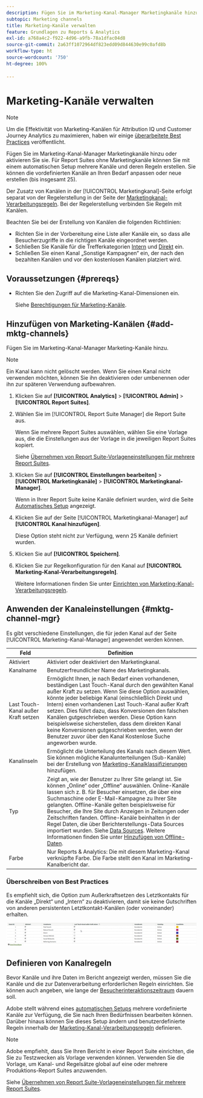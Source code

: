 ```yaml
---
description: Fügen Sie im Marketing-Kanal-Manager Marketingkanäle hinzu oder aktivieren Sie sie. Für Report Suites ohne Marketingkanäle können Sie mit einem automatischen Setup mehrere Kanäle und deren Regeln erstellen. Sie können die vordefinierten Kanäle an Ihren Bedarf anpassen oder neue erstellen (bis insgesamt 25).
subtopic: Marketing channels
title: Marketing-Kanäle verwalten
feature: Grundlagen zu Reports & Analytics
exl-id: a768a4c2-f922-4d96-a9fb-78a1dfac04d8
source-git-commit: 2a63ff1072964df823edd09d844630e99c0afd8b
workflow-type: ht
source-wordcount: '750'
ht-degree: 100%

---
```


# Marketing-Kanäle verwalten

>[!NOTE]
>
>Um die Effektivität von Marketing-Kanälen für Attribution IQ und Customer Journey Analytics zu maximieren, haben wir einige [überarbeitete Best Practices](/help/components/c-marketing-channels/mchannel-best-practices.md) veröffentlicht.

Fügen Sie im Marketing-Kanal-Manager Marketingkanäle hinzu oder aktivieren Sie sie. Für Report Suites ohne Marketingkanäle können Sie mit einem automatischen Setup mehrere Kanäle und deren Regeln erstellen. Sie können die vordefinierten Kanäle an Ihren Bedarf anpassen oder neue erstellen (bis insgesamt 25).

Der Zusatz von Kanälen in der [!UICONTROL Marketingkanal]-Seite erfolgt separat von der Regelerstellung in der Seite der [Marketingkanal-Verarbeitungsregeln](/help/components/c-marketing-channels/c-rules.md). Bei der Regelerstellung verbinden Sie Regeln mit Kanälen.

Beachten Sie bei der Erstellung von Kanälen die folgenden Richtlinien:

* Richten Sie in der Vorbereitung eine Liste aller Kanäle ein, so dass alle Besucherzugriffe in die richtigen Kanäle eingeordnet werden.
* Schließen Sie Kanäle für die Trefferkategorien [Intern](/help/components/c-marketing-channels/c-rules.md) und [Direkt](/help/components/c-marketing-channels/c-rules.md) ein.
* Schließen Sie einen Kanal „Sonstige Kampagnen“ ein, der nach den bezahlten Kanälen und vor den kostenlosen Kanälen platziert wird.


## Voraussetzungen {#prereqs}

* Richten Sie den Zugriff auf die Marketing-Kanal-Dimensionen ein.

   Siehe [Berechtigungen für Marketing-Kanäle](/help/components/c-marketing-channels/c-channel-report-access.md).

## Hinzufügen von Marketing-Kanälen {#add-mktg-channels}

Fügen Sie im Marketing-Kanal-Manager Marketing-Kanäle hinzu.

>[!NOTE]
>
>Ein Kanal kann nicht gelöscht werden. Wenn Sie einen Kanal nicht verwenden möchten, können Sie ihn deaktivieren oder umbenennen oder ihn zur späteren Verwendung aufbewahren.

1. Klicken Sie auf **[!UICONTROL Analytics]** > **[!UICONTROL Admin]** > **[!UICONTROL Report Suites]**.
1. Wählen Sie im [!UICONTROL Report Suite Manager] die Report Suite aus.

   Wenn Sie mehrere Report Suites auswählen, wählen Sie eine Vorlage aus, die die Einstellungen aus der Vorlage in die jeweiligen Report Suites kopiert.

   Siehe  [Übernehmen von Report Suite-Vorlageneinstellungen für mehrere Report Suites](/help/components/c-marketing-channels/c-getting-started-mchannel.md).

1. Klicken Sie auf **[!UICONTROL Einstellungen bearbeiten]** > **[!UICONTROL Marketingkanäle]** > **[!UICONTROL Marketingkanal-Manager]**.

   Wenn in Ihrer Report Suite keine Kanäle definiert wurden, wird die Seite [Automatisches Setup](/help/components/c-marketing-channels/c-getting-started-mchannel.md) angezeigt.

1. Klicken Sie auf der Seite [!UICONTROL Marketingkanal-Manager] auf **[!UICONTROL Kanal hinzufügen]**.

   Diese Option steht nicht zur Verfügung, wenn 25 Kanäle definiert wurden.

1. Klicken Sie auf **[!UICONTROL Speichern]**.
1. Klicken Sie zur Regelkonfiguration für den Kanal auf **[!UICONTROL Marketing-Kanal-Verarbeitungsregeln]**.

   Weitere Informationen finden Sie unter [Einrichten von Marketing-Kanal-Verarbeitungsregeln](/help/components/c-marketing-channels/c-rules.md).

## Anwenden der Kanaleinstellungen {#mktg-channel-mgr}

Es gibt verschiedene Einstellungen, die für jeden Kanal auf der Seite [!UICONTROL Marketing-Kanal-Manager] angewendet werden können.

| Feld | Definition |
|--- |--- |
| Aktiviert | Aktiviert oder deaktiviert den Marketingkanal. |
| Kanalname | Benutzerfreundlicher Name des Marketingkanals. |
| Last Touch-Kanal außer Kraft setzen | Ermöglicht Ihnen, je nach Bedarf einen vorhandenen, beständigen Last Touch-Kanal durch den gewählten Kanal außer Kraft zu setzen. Wenn Sie diese Option auswählen, könnte jeder beliebige Kanal (einschließlich Direkt und Intern) einen vorhandenen Last Touch-Kanal außer Kraft setzen. Dies führt dazu, dass Konversionen den falschen Kanälen gutgeschrieben werden. Diese Option kann beispielsweise sicherstellen, dass dem direkten Kanal keine Konversionen gutgeschrieben werden, wenn der Benutzer zuvor über den Kanal Kostenlose Suche angeworben wurde. |
| Kanalinseln | Ermöglicht die Unterteilung des Kanals nach diesem Wert. Sie können mögliche Kanalunterteilungen (Sub-Kanäle) bei der Erstellung von [Marketing-Kanalklassifizierungen](/help/components/c-marketing-channels/classifictions-mchannel.md) hinzufügen. |
| Typ | Zeigt an, wie der Benutzer zu Ihrer Site gelangt ist. Sie können „Online“ oder „Offline“ auswählen. Online-Kanäle lassen sich z. B. für Besucher einsetzen, die über eine Suchmaschine oder E-Mail-Kampagne zu Ihrer Site gelangten. Offline-Kanäle gelten beispielsweise für Besucher, die Ihre Site durch Anzeigen in Zeitungen oder Zeitschriften fanden. Offline-Kanäle beinhalten in der Regel Daten, die über Berichterstellungs-Data Sources importiert wurden. Siehe [Data Sources](https://experienceleague.adobe.com/docs/analytics/import/data-sources/datasrc-home.html?lang=de). Weitere Informationen finden Sie unter [Hinzufügen von Offline-Daten](/help/components/c-marketing-channels/c-getting-started-mchannel.md). |
| Farbe | Nur Reports &amp; Analytics: Die mit diesem Marketing-Kanal verknüpfte Farbe. Die Farbe stellt den Kanal im Marketing-Kanalbericht dar. |

### Überschreiben von Best Practices

Es empfiehlt sich, die Option zum Außerkraftsetzen des Letztkontakts für die Kanäle „Direkt“ und „Intern“ zu deaktivieren, damit sie keine Gutschriften von anderen persistenten Letztkontakt-Kanälen (oder voneinander) erhalten.

![](assets/int-channel2.png)

## Definieren von Kanalregeln

Bevor Kanäle und ihre Daten im Bericht angezeigt werden, müssen Sie die Kanäle und die zur Datenverarbeitung erforderlichen Regeln einrichten. Sie können auch angeben, wie lange der [Besucherinteraktionszeitraum](/help/components/c-marketing-channels/visitor-engagement.md) dauern soll.

Adobe stellt während eines [automatischen Setups](/help/components/c-marketing-channels/c-getting-started-mchannel.md) mehrere vordefinierte Kanäle zur Verfügung, die Sie nach Ihren Bedürfnissen bearbeiten können. Darüber hinaus können Sie dieses Setup ändern und benutzerdefinierte Regeln innerhalb der [Marketing-Kanal-Verarbeitungsregeln](/help/components/c-marketing-channels/c-rules.md) definieren.

>[!NOTE]
>
>Adobe empfiehlt, dass Sie Ihren Bericht in einer Report Suite einrichten, die Sie zu Testzwecken als Vorlage verwenden können. Verwenden Sie die Vorlage, um Kanal- und Regelsätze global auf eine oder mehrere Produktions-Report Suites anzuwenden.
>
>Siehe  [Übernehmen von Report Suite-Vorlageneinstellungen für mehrere Report Suites](/help/components/c-marketing-channels/c-getting-started-mchannel.md).
